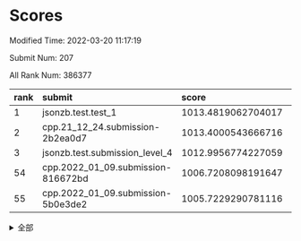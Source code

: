 # Scores

Modified Time: 2022-03-20 11:17:19

Submit Num: 207

All Rank Num: 386377

| rank |               submit               |       score        |       sigma        | pk_num |
| :--- | :--------------------------------- | :----------------- | :----------------- | :----- |
| 1    | jsonzb.test.test_1                 | 1013.4819062704017 | 0.8295967862214878 | 7462   |
| 2    | cpp.21_12_24.submission-2b2ea0d7   | 1013.4000543666716 | 0.8279638409885514 | 7469   |
| 3    | jsonzb.test.submission_level_4     | 1012.9956774227059 | 0.815375109293381  | 7463   |
| 54   | cpp.2022_01_09.submission-816672bd | 1006.7208098191647 | 0.7461752359000721 | 7467   |
| 55   | cpp.2022_01_09.submission-5b0e3de2 | 1005.7229290781116 | 0.7214067821215905 | 7471   |


<details>
<summary>全部</summary>

| rank |                 submit                 |       score        |       sigma        | pk_num |
| :--- | :------------------------------------- | :----------------- | :----------------- | :----- |
| 1    | jsonzb.test.test_1                     | 1013.4819062704017 | 0.8295967862214878 | 7462   |
| 2    | cpp.21_12_24.submission-2b2ea0d7       | 1013.4000543666716 | 0.8279638409885514 | 7469   |
| 3    | jsonzb.test.submission_level_4         | 1012.9956774227059 | 0.815375109293381  | 7463   |
| 4    | gobigger.level_3.submission_level_3_14 | 1012.2851070405735 | 0.8081337046958609 | 7465   |
| 5    | gobigger.level_3.submission_level_3_20 | 1011.6694888367008 | 0.7793289183929133 | 7466   |
| 6    | gobigger.level_3.submission_level_3_9  | 1010.9737863619652 | 0.7678578984943522 | 7466   |
| 7    | gobigger.level_3.submission_level_3_39 | 1010.9334761473245 | 0.772451803541775  | 7469   |
| 8    | gobigger.level_3.submission_level_3_12 | 1010.7208517290785 | 0.7701958847731503 | 7465   |
| 9    | gobigger.level_3.submission_level_3_44 | 1010.7154860978463 | 0.744033711995653  | 7470   |
| 10   | gobigger.level_3.submission_level_3_10 | 1010.6988218343693 | 0.782866742695956  | 7470   |
| 11   | gobigger.level_3.submission_level_3_17 | 1010.6669061929638 | 0.7529084341399167 | 7465   |
| 12   | gobigger.level_3.submission_level_3_6  | 1010.4782525299387 | 0.7527290405546312 | 7466   |
| 13   | gobigger.level_3.submission_level_3_33 | 1010.4748677900692 | 0.7340858729894885 | 7470   |
| 14   | gobigger.level_3.submission_level_3_49 | 1010.4479656049741 | 0.7635646348686597 | 7468   |
| 15   | gobigger.level_3.submission_level_3_37 | 1010.304322528767  | 0.7641596298947265 | 7475   |
| 16   | gobigger.level_3.submission_level_3_1  | 1010.2628229553095 | 0.7661541751057631 | 7468   |
| 17   | gobigger.level_3.submission_level_3_38 | 1010.222437922147  | 0.760942793703304  | 7465   |
| 18   | gobigger.level_3.submission_level_3_40 | 1010.2194554272013 | 0.7751406114149212 | 7466   |
| 19   | gobigger.level_3.submission_level_3_36 | 1010.1972017892618 | 0.7651965152101661 | 7468   |
| 20   | gobigger.level_3.submission_level_3_24 | 1010.183719952004  | 0.748619990343181  | 7469   |
| 21   | gobigger.level_3.submission_level_3_11 | 1010.1496572724001 | 0.7606511813937518 | 7464   |
| 22   | gobigger.level_3.submission_level_3_13 | 1010.1204750726373 | 0.7703991885741494 | 7464   |
| 23   | gobigger.level_3.submission_level_3_4  | 1010.0804018949838 | 0.756748514403201  | 7472   |
| 24   | gobigger.level_3.submission_level_3_45 | 1009.9173824888654 | 0.7478424840586603 | 7465   |
| 25   | gobigger.level_3.submission_level_3_35 | 1009.9142313822263 | 0.773396300086575  | 7466   |
| 26   | gobigger.level_3.submission_level_3_21 | 1009.8800026195568 | 0.7701861085970595 | 7468   |
| 27   | gobigger.level_3.submission_level_3_22 | 1009.8723043289478 | 0.7557018779701883 | 7469   |
| 28   | gobigger.level_3.submission_level_3_0  | 1009.8418533603693 | 0.7459851064451051 | 7464   |
| 29   | gobigger.level_3.submission_level_3_25 | 1009.828844170432  | 0.7589850551331933 | 7468   |
| 30   | gobigger.level_3.submission_level_3_7  | 1009.8028211652863 | 0.7358434498937653 | 7461   |
| 31   | gobigger.level_3.submission_level_3_19 | 1009.6635129073076 | 0.7514352645263492 | 7465   |
| 32   | gobigger.level_3.submission_level_3_26 | 1009.6323518738164 | 0.7387521324402545 | 7469   |
| 33   | gobigger.level_3.submission_level_3_30 | 1009.6295644169174 | 0.7512603889255403 | 7464   |
| 34   | gobigger.level_3.submission_level_3_31 | 1009.5967044233838 | 0.739196433060914  | 7463   |
| 35   | gobigger.level_3.submission_level_3_2  | 1009.593742644997  | 0.7567848842723589 | 7466   |
| 36   | gobigger.level_3.submission_level_3_28 | 1009.5838216663443 | 0.7651292235753532 | 7468   |
| 37   | gobigger.level_3.submission_level_3_32 | 1009.5680982841542 | 0.7531853475023278 | 7464   |
| 38   | gobigger.level_3.submission_level_3_3  | 1009.5434877710901 | 0.7337274596526484 | 7468   |
| 39   | gobigger.level_3.submission_level_3_18 | 1009.5123501676495 | 0.7415204443638199 | 7470   |
| 40   | gobigger.level_3.submission_level_3_43 | 1009.4527484400817 | 0.7398206333879795 | 7464   |
| 41   | gobigger.level_3.submission_level_3_29 | 1009.3343153043976 | 0.7339669431018291 | 7464   |
| 42   | gobigger.level_3.submission_level_3_23 | 1009.3317708768514 | 0.7551222617223439 | 7463   |
| 43   | gobigger.level_3.submission_level_3_42 | 1009.2113355892353 | 0.7451269888917391 | 7469   |
| 44   | gobigger.level_3.submission_level_3_48 | 1009.160186195783  | 0.7593033163549562 | 7463   |
| 45   | gobigger.level_3.submission_level_3_5  | 1009.1560335124858 | 0.7560170440302669 | 7465   |
| 46   | gobigger.level_3.submission_level_3_15 | 1009.0641047612004 | 0.7590278996942541 | 7462   |
| 47   | gobigger.level_3.submission_level_3_47 | 1009.0413748593311 | 0.7318481602445852 | 7462   |
| 48   | gobigger.level_3.submission_level_3_8  | 1008.8994255561431 | 0.7324093749480284 | 7465   |
| 49   | gobigger.level_3.submission_level_3_34 | 1008.8142196664423 | 0.7431381457379344 | 7467   |
| 50   | gobigger.level_3.submission_level_3_46 | 1008.6889146641581 | 0.7467214101551787 | 7464   |
| 51   | gobigger.level_3.submission_level_3_16 | 1008.5536316243008 | 0.7465127676455935 | 7458   |
| 52   | gobigger.level_3.submission_level_3_27 | 1008.4111799716211 | 0.7431625216975439 | 7464   |
| 53   | gobigger.level_3.submission_level_3_41 | 1008.2565888746295 | 0.7570483395484268 | 7467   |
| 54   | cpp.2022_01_09.submission-816672bd     | 1006.7208098191647 | 0.7461752359000721 | 7467   |
| 55   | cpp.2022_01_09.submission-5b0e3de2     | 1005.7229290781116 | 0.7214067821215905 | 7471   |
| 56   | gobigger.level_1.submission_level_1_40 | 1004.8118940435767 | 0.7135215625131355 | 7466   |
| 57   | gobigger.level_1.submission_level_1_37 | 1004.6852597622506 | 0.7217901549563217 | 7468   |
| 58   | gobigger.level_1.submission_level_1_20 | 1004.154849357862  | 0.7258129881826398 | 7468   |
| 59   | gobigger.level_1.submission_level_1_25 | 1004.1393953176115 | 0.7108134000261137 | 7462   |
| 60   | gobigger.level_1.submission_level_1_4  | 1004.1010038454173 | 0.7154904286635052 | 7467   |
| 61   | gobigger.level_1.submission_level_1_29 | 1003.989659591732  | 0.729931977886554  | 7466   |
| 62   | gobigger.level_1.submission_level_1_22 | 1003.9890048608286 | 0.7264538793343824 | 7465   |
| 63   | gobigger.level_1.submission_level_1_35 | 1003.9517331403366 | 0.7239629642293406 | 7465   |
| 64   | gobigger.level_1.submission_level_1_31 | 1003.9035788583268 | 0.7032998559877541 | 7469   |
| 65   | gobigger.level_1.submission_level_1_6  | 1003.886359430572  | 0.7226719970531505 | 7473   |
| 66   | gobigger.level_1.submission_level_1_23 | 1003.8828715728582 | 0.7181660340855189 | 7465   |
| 67   | gobigger.level_1.submission_level_1_11 | 1003.834188068665  | 0.7167499173540794 | 7464   |
| 68   | gobigger.level_1.submission_level_1_5  | 1003.6557998491775 | 0.7197132241710795 | 7461   |
| 69   | gobigger.level_1.submission_level_1_14 | 1003.6477446433523 | 0.7320433530033013 | 7464   |
| 70   | gobigger.level_1.submission_level_1_1  | 1003.619018395405  | 0.7130671007617286 | 7464   |
| 71   | gobigger.level_1.submission_level_1_32 | 1003.6002187947779 | 0.7128320578057803 | 7467   |
| 72   | gobigger.level_1.submission_level_1_48 | 1003.5851198293213 | 0.7175913865814204 | 7462   |
| 73   | gobigger.level_1.submission_level_1_17 | 1003.5630698549822 | 0.7099271639663682 | 7471   |
| 74   | gobigger.level_1.submission_level_1_45 | 1003.5563593144518 | 0.7187208464541563 | 7467   |
| 75   | gobigger.level_1.submission_level_1_3  | 1003.4937451833588 | 0.7308637370019353 | 7468   |
| 76   | gobigger.level_1.submission_level_1_27 | 1003.4740277268706 | 0.7161045680290447 | 7467   |
| 77   | gobigger.level_1.submission_level_1_36 | 1003.4734149647016 | 0.7066983574009874 | 7465   |
| 78   | gobigger.level_1.submission_level_1_46 | 1003.4589817042323 | 0.720068055293074  | 7466   |
| 79   | gobigger.level_1.submission_level_1_13 | 1003.450832170973  | 0.7126146859149608 | 7467   |
| 80   | gobigger.level_1.submission_level_1_49 | 1003.4504308667869 | 0.7197030328504526 | 7469   |
| 81   | gobigger.level_1.submission_level_1_38 | 1003.3591592821392 | 0.7150432533279065 | 7469   |
| 82   | gobigger.level_1.submission_level_1_8  | 1003.3294906828849 | 0.7183173114127338 | 7466   |
| 83   | gobigger.level_1.submission_level_1_18 | 1003.275467501494  | 0.7151551022675231 | 7472   |
| 84   | gobigger.level_1.submission_level_1_19 | 1003.2714835016734 | 0.7084756507843937 | 7469   |
| 85   | gobigger.level_1.submission_level_1_15 | 1003.2177276958131 | 0.7232830734465959 | 7465   |
| 86   | gobigger.level_1.submission_level_1_47 | 1003.2174632421527 | 0.7021933593227012 | 7468   |
| 87   | gobigger.level_1.submission_level_1_33 | 1003.1166640169749 | 0.7117641383639322 | 7473   |
| 88   | gobigger.level_1.submission_level_1_26 | 1003.1122233859735 | 0.723109100547688  | 7466   |
| 89   | gobigger.level_1.submission_level_1_43 | 1003.1044962365062 | 0.7216419613277214 | 7468   |
| 90   | gobigger.level_1.submission_level_1_16 | 1003.0807775149143 | 0.7192134170210485 | 7466   |
| 91   | gobigger.level_1.submission_level_1_34 | 1003.0554614742879 | 0.7212204461060079 | 7468   |
| 92   | gobigger.level_1.submission_level_1_21 | 1002.9972718706184 | 0.7264100716625442 | 7461   |
| 93   | gobigger.level_1.submission_level_1_41 | 1002.9730745296908 | 0.7154965161501469 | 7466   |
| 94   | gobigger.level_1.submission_level_1_42 | 1002.9607849260518 | 0.7134391776987641 | 7469   |
| 95   | gobigger.level_1.submission_level_1_30 | 1002.9128540163452 | 0.7158821167479248 | 7465   |
| 96   | gobigger.level_1.submission_level_1_24 | 1002.8541663025165 | 0.7156852841918857 | 7464   |
| 97   | gobigger.level_1.submission_level_1_39 | 1002.8505767934219 | 0.7112720943033298 | 7465   |
| 98   | gobigger.level_1.submission_level_1_2  | 1002.8222164592361 | 0.7051249277128491 | 7470   |
| 99   | gobigger.level_1.submission_level_1_12 | 1002.6344765460996 | 0.7211218143654166 | 7467   |
| 100  | gobigger.level_1.submission_level_1_9  | 1002.5970794526762 | 0.7097103914503229 | 7465   |
| 101  | gobigger.level_1.submission_level_1_0  | 1002.5398664313049 | 0.7034650348176058 | 7463   |
| 102  | gobigger.level_1.submission_level_1_10 | 1002.1650381649483 | 0.7062886822809348 | 7470   |
| 103  | gobigger.level_1.submission_level_1_28 | 1002.1256533056466 | 0.7177592956087716 | 7466   |
| 104  | gobigger.level_1.submission_level_1_7  | 1001.9678905652379 | 0.7101420044984068 | 7464   |
| 105  | gobigger.level_1.submission_level_1_44 | 1001.4041515427288 | 0.7079009008006764 | 7468   |
| 106  | gobigger.random.submission_random_19   | 997.367918207132   | 0.7100728597815568 | 7465   |
| 107  | gobigger.random.submission_random_45   | 997.2014491720046  | 0.6989925706470435 | 7464   |
| 108  | gobigger.random.submission_random_46   | 997.0276276672308  | 0.7002154377412085 | 7464   |
| 109  | gobigger.random.submission_random_37   | 997.0077529373763  | 0.7032880212667456 | 7474   |
| 110  | gobigger.random.submission_random_48   | 996.9736133533182  | 0.7012398077697621 | 7463   |
| 111  | gobigger.random.submission_random_8    | 996.9522204961839  | 0.7024243941717925 | 7466   |
| 112  | gobigger.random.submission_random_2    | 996.900699011329   | 0.7108669271890622 | 7466   |
| 113  | gobigger.random.submission_random_3    | 996.8544023597505  | 0.7042076488541927 | 7466   |
| 114  | gobigger.random.submission_random_15   | 996.8320051254098  | 0.7007310319642115 | 7465   |
| 115  | gobigger.random.submission_random_1    | 996.7908218870813  | 0.7157877353802474 | 7466   |
| 116  | gobigger.random.submission_random_42   | 996.7493554951742  | 0.7339273073564084 | 7461   |
| 117  | gobigger.random.submission_random_6    | 996.5437896554382  | 0.7064994650375191 | 7465   |
| 118  | gobigger.random.submission_random_34   | 996.5416572218829  | 0.7126894524844262 | 7467   |
| 119  | gobigger.random.submission_random_7    | 996.5409841062033  | 0.7176679620333554 | 7464   |
| 120  | gobigger.random.submission_random_9    | 996.4844546010587  | 0.7186365508587507 | 7468   |
| 121  | gobigger.random.submission_random_30   | 996.4220689176738  | 0.715237582076858  | 7464   |
| 122  | gobigger.random.submission_random_28   | 996.3631581549649  | 0.6950824544247519 | 7471   |
| 123  | gobigger.random.submission_random_36   | 996.337426782503   | 0.7068060228849486 | 7465   |
| 124  | gobigger.random.submission_random_0    | 996.3022673480074  | 0.7134899653141484 | 7470   |
| 125  | gobigger.random.submission_random_38   | 996.3003519884721  | 0.7130632601380474 | 7464   |
| 126  | gobigger.random.submission_random_5    | 996.2638872196695  | 0.7135281019890624 | 7469   |
| 127  | gobigger.random.submission_random_29   | 996.2170739892077  | 0.7137874837928052 | 7469   |
| 128  | gobigger.random.submission_random_44   | 996.1740492829153  | 0.7106280957592058 | 7467   |
| 129  | gobigger.random.submission_random_16   | 996.0850548980941  | 0.7012384060549465 | 7465   |
| 130  | gobigger.random.submission_random_12   | 996.0273699713805  | 0.7110330969712206 | 7464   |
| 131  | gobigger.random.submission_random_4    | 995.9578995448743  | 0.7075994590567621 | 7465   |
| 132  | gobigger.random.submission_random_20   | 995.9537500174318  | 0.6972096287075611 | 7466   |
| 133  | gobigger.random.submission_random_26   | 995.946254528063   | 0.7033218969667718 | 7461   |
| 134  | gobigger.random.submission_random_13   | 995.9431343314844  | 0.7151555906460011 | 7465   |
| 135  | gobigger.random.submission_random_39   | 995.9194168776182  | 0.7077376441575903 | 7466   |
| 136  | gobigger.random.submission_random_17   | 995.9107002046169  | 0.6988875567706733 | 7468   |
| 137  | gobigger.random.submission_random_49   | 995.8353972185978  | 0.7104445154663974 | 7470   |
| 138  | gobigger.random.submission_random_32   | 995.8212697082394  | 0.7035753548863184 | 7466   |
| 139  | gobigger.random.submission_random_21   | 995.8127856067581  | 0.7051872393283187 | 7466   |
| 140  | gobigger.random.submission_random_23   | 995.8088327964338  | 0.7148926490595712 | 7467   |
| 141  | gobigger.random.submission_random_25   | 995.7954938550592  | 0.6987799763169181 | 7464   |
| 142  | gobigger.random.submission_random_33   | 995.7603120920339  | 0.713813714520707  | 7463   |
| 143  | gobigger.random.submission_random_14   | 995.671937522345   | 0.7104647761550363 | 7468   |
| 144  | gobigger.random.submission_random_41   | 995.6485932975967  | 0.7150716416063061 | 7463   |
| 145  | gobigger.random.submission_random_47   | 995.643609355818   | 0.7128324567651407 | 7470   |
| 146  | gobigger.random.submission_random_11   | 995.6013876815438  | 0.7207657159193513 | 7465   |
| 147  | gobigger.random.submission_random_40   | 995.2905756711361  | 0.7129940423415342 | 7461   |
| 148  | gobigger.random.submission_random_31   | 995.205145613296   | 0.7135498493337663 | 7466   |
| 149  | gobigger.random.submission_random_27   | 995.2009397968513  | 0.7074048329320813 | 7464   |
| 150  | gobigger.random.submission_random_18   | 995.1991102924229  | 0.7071143035653913 | 7472   |
| 151  | gobigger.random.submission_random_43   | 995.0585265897628  | 0.7213119218093614 | 7463   |
| 152  | gobigger.random.submission_random_35   | 994.9258071471683  | 0.714800951556838  | 7467   |
| 153  | gobigger.random.submission_random_22   | 994.8024882131793  | 0.7279792650124611 | 7465   |
| 154  | gobigger.random.submission_random_10   | 994.5402092483349  | 0.7097984707525338 | 7467   |
| 155  | gobigger.random.submission_random_24   | 994.5153435243006  | 0.7217833638249748 | 7466   |
| 156  | gobigger.level_2.submission_level_2_26 | 993.887152161462   | 0.7368674080425796 | 7466   |
| 157  | gobigger.level_2.submission_level_2_29 | 993.7861537718574  | 0.7374390610067296 | 7469   |
| 158  | gobigger.level_2.submission_level_2_11 | 993.7296185528838  | 0.7298274603559992 | 7464   |
| 159  | gobigger.level_2.submission_level_2_45 | 993.48124182545    | 0.7352481097269026 | 7469   |
| 160  | gobigger.level_2.submission_level_2_20 | 993.4660484428332  | 0.7373554005863943 | 7469   |
| 161  | gobigger.level_2.submission_level_2_42 | 993.3233633596743  | 0.7266748165860517 | 7467   |
| 162  | gobigger.level_2.submission_level_2_38 | 993.2233436703308  | 0.7292104408818071 | 7471   |
| 163  | gobigger.level_2.submission_level_2_37 | 993.1172392957657  | 0.7587431533600358 | 7461   |
| 164  | gobigger.level_2.submission_level_2_21 | 993.0911118902716  | 0.7357600768348076 | 7469   |
| 165  | gobigger.level_2.submission_level_2_40 | 993.0537635958624  | 0.7514035708545448 | 7467   |
| 166  | gobigger.level_2.submission_level_2_19 | 992.7918526274317  | 0.7773377528438443 | 7465   |
| 167  | gobigger.level_2.submission_level_2_5  | 992.7583431675448  | 0.7244735773233809 | 7467   |
| 168  | gobigger.level_2.submission_level_2_23 | 992.7034830493351  | 0.7432296555988397 | 7470   |
| 169  | gobigger.level_2.submission_level_2_30 | 992.6799489716202  | 0.7370568677726715 | 7465   |
| 170  | gobigger.level_2.submission_level_2_0  | 992.5334168443325  | 0.7439628160293089 | 7465   |
| 171  | gobigger.level_2.submission_level_2_31 | 992.4811129626557  | 0.7283255559731946 | 7463   |
| 172  | gobigger.level_2.submission_level_2_32 | 992.44266108591    | 0.7517314323783112 | 7464   |
| 173  | gobigger.level_2.submission_level_2_17 | 992.3635845762508  | 0.7558742130366836 | 7470   |
| 174  | gobigger.level_2.submission_level_2_2  | 992.3484096332097  | 0.7541365292719651 | 7464   |
| 175  | gobigger.level_2.submission_level_2_4  | 992.3112908326766  | 0.7652517320259867 | 7464   |
| 176  | gobigger.level_2.submission_level_2_10 | 992.2984212547934  | 0.7462372746439316 | 7466   |
| 177  | gobigger.level_2.submission_level_2_15 | 992.2546201091292  | 0.7631816575851307 | 7467   |
| 178  | gobigger.level_2.submission_level_2_1  | 992.2142768928543  | 0.7294829218610618 | 7464   |
| 179  | gobigger.level_2.submission_level_2_6  | 992.1318441067216  | 0.7607052149583664 | 7463   |
| 180  | gobigger.level_2.submission_level_2_49 | 992.1187464123883  | 0.7348395148770992 | 7472   |
| 181  | gobigger.level_2.submission_level_2_3  | 992.0540691041679  | 0.7536235328899928 | 7468   |
| 182  | gobigger.level_2.submission_level_2_39 | 992.0456192778581  | 0.7417997527571447 | 7460   |
| 183  | gobigger.level_2.submission_level_2_41 | 992.0173187046089  | 0.7508786159157045 | 7471   |
| 184  | gobigger.level_2.submission_level_2_22 | 991.9969678356808  | 0.7466107246370147 | 7463   |
| 185  | gobigger.level_2.submission_level_2_18 | 991.7041529357833  | 0.7364253660854568 | 7467   |
| 186  | gobigger.level_2.submission_level_2_28 | 991.6877269596504  | 0.7633210974474827 | 7465   |
| 187  | gobigger.level_2.submission_level_2_46 | 991.6403712384799  | 0.7481928728072594 | 7466   |
| 188  | gobigger.level_2.submission_level_2_12 | 991.6204033428946  | 0.7591011043366884 | 7469   |
| 189  | gobigger.level_2.submission_level_2_16 | 991.6092530932187  | 0.7627732673315876 | 7465   |
| 190  | gobigger.level_2.submission_level_2_9  | 991.5923787069925  | 0.7522966272572196 | 7468   |
| 191  | gobigger.level_2.submission_level_2_44 | 991.5786116624597  | 0.7408947410310531 | 7469   |
| 192  | gobigger.level_2.submission_level_2_14 | 991.567514934725   | 0.7475660861307885 | 7468   |
| 193  | gobigger.level_2.submission_level_2_7  | 991.5473465682524  | 0.7726940380947426 | 7469   |
| 194  | gobigger.level_2.submission_level_2_35 | 991.5330057475135  | 0.7413038772086518 | 7469   |
| 195  | gobigger.level_2.submission_level_2_48 | 991.4641957217899  | 0.7509198060356292 | 7462   |
| 196  | gobigger.level_2.submission_level_2_25 | 991.2655618657609  | 0.769311400182062  | 7463   |
| 197  | gobigger.level_2.submission_level_2_36 | 991.2428811101707  | 0.762039344247439  | 7472   |
| 198  | gobigger.level_2.submission_level_2_13 | 991.1102865172903  | 0.7541760461988988 | 7464   |
| 199  | gobigger.level_2.submission_level_2_43 | 991.0355428524825  | 0.7803075831347069 | 7464   |
| 200  | gobigger.level_2.submission_level_2_47 | 990.912795302513   | 0.7334936696211934 | 7466   |
| 201  | gobigger.level_2.submission_level_2_24 | 990.594675601768   | 0.7654767400199858 | 7464   |
| 202  | gobigger.level_2.submission_level_2_34 | 990.4567538787568  | 0.7585864616480125 | 7469   |
| 203  | gobigger.level_2.submission_level_2_27 | 990.1336535698596  | 0.7481903312176225 | 7466   |
| 204  | gobigger.level_2.submission_level_2_33 | 989.7480396314479  | 0.7619127791818914 | 7465   |
| 205  | gobigger.level_2.submission_level_2_8  | 989.3983518975479  | 0.7689775164992728 | 7467   |
| 206  | gobigger.none.submission_none_0        | 976.3241549709702  | 1.4280461837667646 | 7463   |
| 207  | gobigger.none.submission_none_1        | 974.4147413664422  | 1.673022723796381  | 7465   |

</details>